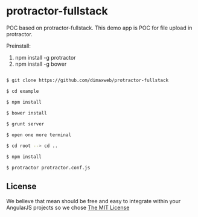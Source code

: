 # protractor-fullstack

POC based on protractor-fullstack. This demo app is POC for file upload in protractor.

Preinstall:

1. npm install -g protractor
2. npm install -g bower
 
 ```sh
 
 $ git clone https://github.com/dimaxweb/protractor-fullstack
 
 $ cd example
 
 $ npm install
  
 $ bower install

 $ grunt server

 $ open one more terminal

 $ cd root --> cd ..

 $ npm install

 $ protractor protractor.conf.js
 
 ```





## License
We believe that mean should be free and easy to integrate within your AngularJS projects so we chose [The MIT License](http://opensource.org/licenses/MIT)
